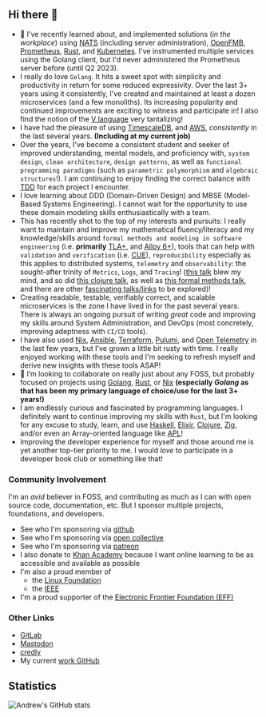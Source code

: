 ## Hi there 👋

- 🌱 I've recently learned about, and implemented solutions (_in the workplace_) using [NATS](https://nats.io/) (including server administration), [OpenFMB](https://openfmb.openenergysolutions.com/), [Prometheus](https://prometheus.io/docs/introduction/overview/), [Rust](https://rust-lang.org), and [Kubernetes](https://kubernetes.io/). I've instrumented multiple services using the Golang client, but I'd never administered the Prometheus server before (until Q2 2023).
- I really do love `Golang`. It hits a sweet spot with simplicity and productivity in return for some reduced expressivity. Over the last 3+ years using it consistently, I've created and maintained at least a dozen microservices (and a few monoliths). Its increasing popularity and continued improvements are exciting to witness and participate in! I also find the notion of the [V language](https://vlang.io/) very tantalizing!
- I have had the pleasure of using [TimescaleDB](https://www.timescale.com/), and [AWS](https://aws.amazon.com/), _consistently_ in the last several years. **(Including at my current job)**
- Over the years, I've become a consistent student and seeker of improved understanding, mental models, and proficiency with, `system design`, `clean architecture`, `design patterns`, as well as `functional programming paradigms` (such as `parametric polymorphism` and `algebraic structures`!). I am continuing to enjoy finding the correct balance with [TDD](https://www.youtube.com/watch?v=EZ05e7EMOLM) for each project I encounter.
- I love learning about DDD (Domain-Driven Design) and MBSE (Model-Based Systems Engineering). I cannot wait for the opportunity to use these domain modeling skills enthusiastically with a team.
- This has recently shot to the top of my interests and pursuits: I really want to maintain and improve my mathematical fluency/literacy and my knowledge/skills around `formal methods and modeling in software engineering` (i.e. **primarily** [TLA+](https://lamport.azurewebsites.net/tla/tla.html), and [Alloy 6+](https://alloytools.org)), tools that can help with `validation` and `verification` (i.e. [CUE](https://cuelang.org/)), `reproducibility` especially as this applies to distributed systems, `telemetry` and `observability`: the sought-after trinity of `Metrics`, `Logs`, and `Tracing`! ([this talk](https://www.cncf.io/online-programs/cncf-on-demand-webinar-understand-your-system-like-never-before/) blew my mind, and so did [this clojure talk](https://youtu.be/8Ab3ArE8W3s), as well as [this formal methods talk](https://www.youtube.com/watch?v=5YjsSDDWFDY), and there are other [fascinating talks/links](https://www.cncf.io/projects/opentelemetry/) to be explored)!
- Creating readable, testable, verifiably correct, and scalable microservices is the zone I have lived in for the past several years. There is always an ongoing pursuit of writing _great_ code and improving my skills around System Administration, and DevOps (most concretely, improving adeptness with `CI/CD` tools).
- I  have also used [Nix](https://nixos.org/), [Ansible](https://docs.ansible.com/), [Terraform](https://www.terraform.io/), [Pulumi](https://github.com/pulumi/pulumi), and [Open Telemetry](https://opentelemetry.io/docs/) in the last few years, but I've grown a little bit rusty with time. I really enjoyed working with these tools and I'm seeking to refresh myself and derive new insights with these tools ASAP!
- 👯 I’m looking to collaborate on really just about any FOSS, but probably focused on projects using [Golang](https://go.dev/), [Rust](https://rust-lang.org), or [Nix](https://github.com/NixOS/nix) **(especially _Golang_ as that has been my primary language of choice/use for the last 3+ years!)**
- I am endlessly curious and fascinated by programming languages. I definitely want to continue improving my skills with `Rust`, but I'm looking for any excuse to study, learn, and use [Haskell](https://www.haskell.org/), [Elixir](https://elixir-lang.org/), [Clojure](https://clojure.org/index), [Zig](https://ziglang.org), and/or even an Array-oriented language like [APL](https://www.dyalog.com/mastering-dyalog-apl.htm)!
- Improving the developer experience for myself and those around me is yet another top-tier priority to me. I would _love_ to participate in a developer book club or something like that!

### Community Involvement

I'm an _avid_ believer in FOSS, and contributing as much as I can with open source code, documentation, etc. But I sponsor multiple projects, foundations, and developers.
  - See who I'm sponsoring via [github](https://github.com/andrew-werdna?tab=sponsoring)
  - See who I'm sponsoring via [open collective](https://opencollective.com/altair-cepheus)
  - See who I'm sponsoring via [patreon](https://www.patreon.com/user/creators?u=19921043)
  - I also donate to [Khan Academy](https://www.khanacademy.org/profile/andrew101werdna) because I want online learning to be as accessible and available as possible
  - I'm also a proud member of
    - the [Linux Foundation](https://openprofile.dev/profile/ab7100)
    - the [IEEE](https://ieee-collabratec.ieee.org/app/p/AndrewBrown1006690)
  - I'm a proud supporter of the [Electronic Frontier Foundation (EFF)](https://www.eff.org/)

### Other Links

- [GitLab](https://gitlab.com/ab5717)
- [Mastodon](https://mastodon.social/@andrew_the_seeker)
- [credly](https://www.credly.com/users/andrew-brown.8a762248)
- My current [work GitHub](https://github.com/abrown7100)

## Statistics
![Andrew's GitHub stats](https://github-readme-stats.vercel.app/api?username=andrew-werdna&count_private=true&theme=tokyonight&show_icons=true)
<!--
[![Top Langs](https://github-readme-stats.vercel.app/api/top-langs/?username=andrew-werdna&theme=tokyonight&count_private=true)](https://github.com/anuraghazra/github-readme-stats)
-->

<!--
**andrew-werdna/andrew-werdna** is a ✨ _special_ ✨ repository because its `README.md` (this file) appears on your GitHub profile.

Here are some ideas to get you started:

- 🔭 I’m currently working on ...
- 🌱 I’m currently learning ...
- 👯 I’m looking to collaborate on ...
- 🤔 I’m looking for help with ...
- 💬 Ask me about ...
- 📫 How to reach me: ...
- 😄 Pronouns: ...
- ⚡ Fun fact: ...
-->
